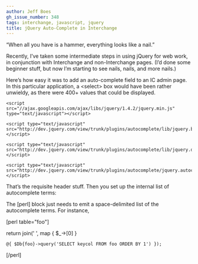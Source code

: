 ```yaml
---
author: Jeff Boes
gh_issue_number: 348
tags: interchange, javascript, jquery
title: jQuery Auto-Complete in Interchange
---
```




“When all you have is a hammer, everything looks like a nail.”

Recently, I’ve taken some intermediate steps in using jQuery for web work,
in conjunction with Interchange and non-Interchange pages. (I’d done some
beginner stuff, but now I’m starting to see nails, nails, and more nails.)

Here’s how easy it was to add an auto-complete field to an IC admin page.
In this particular application, a \<select\> box would have been rather unwieldy, as there were 400+ values that could be displayed.

```
<script src="//ajax.googleapis.com/ajax/libs/jquery/1.4.2/jquery.min.js"
type="text/javascript"></script>

<script type="text/javascript" src="http://dev.jquery.com/view/trunk/plugins/autocomplete/lib/jquery.bgiframe.min.js"></script>

<script type="text/javascript" src="http://dev.jquery.com/view/trunk/plugins/autocomplete/lib/jquery.dimensions.js"></script>

<script type="text/javascript" src="http://dev.jquery.com/view/trunk/plugins/autocomplete/jquery.autocomplete.js"></script>
```

That’s the requisite header stuff. Then you set up the internal list of
autocomplete terms:

<script type="text/javascript">

    $('document').ready(function(){

        var auto_list = "[perl]...[/perl]".split(" ");

        $('input[name="auto_field"]').autocomplete(auto_list);

    });

</script>

The [perl] block just needs to emit a space-delimited list of the autocomplete terms. For instance,

[perl table="foo"]

  return join(' ', map { $_->[0] }

    @{ $Db{foo}->query('SELECT keycol FROM foo ORDER BY 1') });

[/perl]


